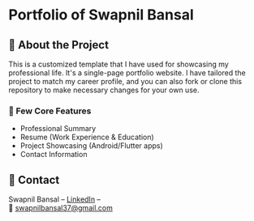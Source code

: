 # Portfolio of Swapnil Bansal

## :star2: About the Project

This is a customized template that I have used for showcasing my professional life. It's a single-page portfolio website. I have tailored the project to match my career profile, and you can also fork or clone this repository to make necessary changes for your own use.

### :dart: Few Core Features

- Professional Summary
- Resume (Work Experience & Education)
- Project Showcasing (Android/Flutter apps)
- Contact Information

## :handshake: Contact

Swapnil Bansal – [LinkedIn](https://www.linkedin.com/in/swapnil-bansal-095101188/) –  
📧 swapnilbansal37@gmail.com
